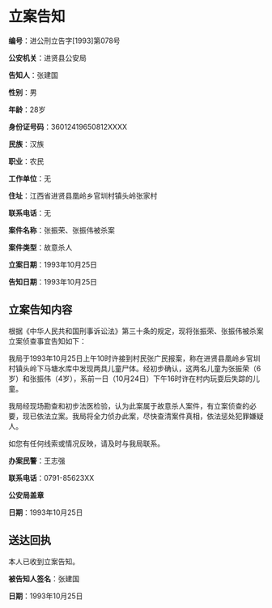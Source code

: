 # 立案告知

**编号**：进公刑立告字[1993]第078号

**公安机关**：进贤县公安局

**告知人**：张建国

**性别**：男

**年龄**：28岁

**身份证号码**：36012419650812XXXX

**民族**：汉族

**职业**：农民

**工作单位**：无

**住址**：江西省进贤县凰岭乡官圳村镇头岭张家村

**联系电话**：无

**案件名称**：张振荣、张振伟被杀案

**案件类型**：故意杀人

**立案日期**：1993年10月25日

**告知日期**：1993年10月25日

## 立案告知内容

根据《中华人民共和国刑事诉讼法》第三十条的规定，现将张振荣、张振伟被杀案立案侦查事宜告知如下：

我局于1993年10月25日上午10时许接到村民张广民报案，称在进贤县凰岭乡官圳村镇头岭下马塘水库中发现两具儿童尸体。经初步确认，这两名儿童为张振荣（6岁）和张振伟（4岁），系前一日（10月24日）下午16时许在村内玩耍后失踪的儿童。

我局经现场勘查和初步法医检验，认为此案属于故意杀人案件，有立案侦查的必要，现已依法立案。我局将全力侦办此案，尽快查清案件真相，依法惩处犯罪嫌疑人。

如您有任何线索或情况反映，请及时与我局联系。

**办案民警**：王志强

**联系电话**：0791-85623XX

**公安局盖章**

**日期**：1993年10月25日

## 送达回执

本人已收到立案告知。

**被告知人签名**：张建国

**日期**：1993年10月25日